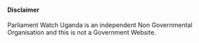 #### Disclaimer

Parliament Watch Uganda is an independent Non Governmental Organisation and this is not a Government Website.
